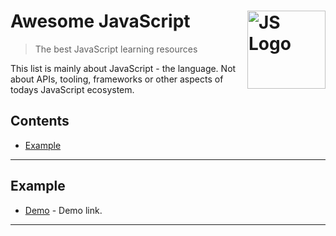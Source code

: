 # Awesome JavaScript <img src="https://cdn.rawgit.com/voodootikigod/logo.js/master/js.svg" width="125" align="right" alt="JS Logo">

> The best JavaScript learning resources

This list is mainly about JavaScript - the language. Not about APIs, tooling, frameworks or other aspects of todays JavaScript ecosystem.

## Contents

- [Example](#example)

---

## Example

- [Demo](https://github.com/mscheruvathur/awesome-javascript) - Demo link. 

---